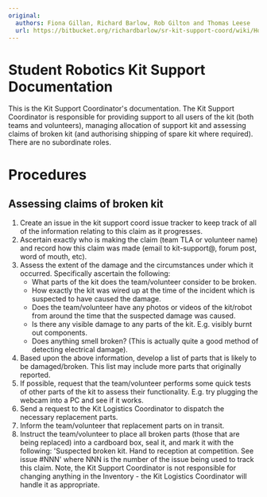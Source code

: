 ```yaml
---
original:
  authors: Fiona Gillan, Richard Barlow, Rob Gilton and Thomas Leese
  url: https://bitbucket.org/richardbarlow/sr-kit-support-coord/wiki/Home
---
```

# Student Robotics Kit Support Documentation

This is the Kit Support Coordinator's documentation. The Kit Support Coordinator is responsible for providing support to all users of the kit (both teams and volunteers), managing allocation of support kit and assessing claims of broken kit (and authorising shipping of spare kit where required). There are no subordinate roles.

# Procedures

## Assessing claims of broken kit

1. Create an issue in the kit support coord issue tracker to keep track of all of the information relating to this claim as it progresses.
1. Ascertain exactly who is making the claim (team TLA or volunteer name) and record how this claim was made (email to kit-support@, forum post, word of mouth, etc).
1. Assess the extent of the damage and the circumstances under which it occurred. Specifically ascertain the following:
    * What parts of the kit does the team/volunteer consider to be broken.
    * How exactly the kit was wired up at the time of the incident which is suspected to have caused the damage.
    * Does the team/volunteer have any photos or videos of the kit/robot from around the time that the suspected damage was caused.
    * Is there any visible damage to any parts of the kit. E.g. visibly burnt out components.
    * Does anything smell broken? (This is actually quite a good method of detecting electrical damage).
1. Based upon the above information, develop a list of parts that is likely to be damaged/broken. This list may include more parts that originally reported.
1. If possible, request that the team/volunteer performs some quick tests of other parts of the kit to assess their functionality. E.g. try plugging the webcam into a PC and see if it works.
1. Send a request to the Kit Logistics Coordinator to dispatch the necessary replacement parts.
1. Inform the team/volunteer that replacement parts on in transit.
1. Instruct the team/volunteer to place all broken parts (those that are being replaced) into a cardboard box, seal it, and mark it with the following: 'Suspected broken kit. Hand to reception at competition. See issue #NNN' where NNN is the number of the issue being used to track this claim. Note, the Kit Support Coordinator is not responsible for changing anything in the Inventory - the Kit Logistics Coordinator will handle it as appropriate.
